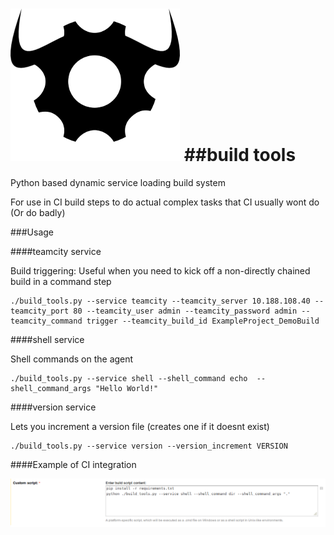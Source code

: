 ![buildIcon](/res/hammer.png)
##build tools
===========

Python based dynamic service loading build system

For use in CI build steps to do actual complex tasks that CI usually wont do (Or do badly)

###Usage


####teamcity service

Build triggering: Useful when you need to kick off a non-directly chained build in a command step
```
./build_tools.py --service teamcity --teamcity_server 10.188.108.40 --teamcity_port 80 --teamcity_user admin --teamcity_password admin --teamcity_command trigger --teamcity_build_id ExampleProject_DemoBuild
```

####shell service

Shell commands on the agent
```
./build_tools.py --service shell --shell_command echo  --shell_command_args "Hello World!"
```

####version service

Lets you increment a version file (creates one if it doesnt exist)

```
./build_tools.py --service version --version_increment VERSION
```
####Example of CI integration

![ciintegration](/res/ci_integration.png)
